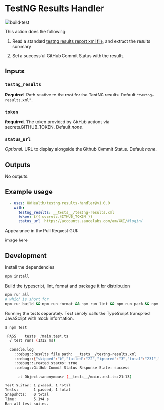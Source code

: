 # TestNG Results Handler

![build-test](https://github.com/UWHealth/testng-results-handler/workflows/build-test/badge.svg?branch=master)

This action does the following:

1. Read a standard [testng results report xml file](https://testng.org/doc/documentation-main.html#logging-xml-reports), and extract the results summary

2. Set a successful GitHub Commit Status with the results.

## Inputs

### `testng_results`

**Required**. Path relative to the root for the TestNG results. Default `"testng-results.xml"`.

### `token`

**Required**. The token provided by GitHub actions via secrets.GITHUB_TOKEN. Default _none_.

### `status_url`

_Optional_. URL to display alongside the Github Commit Status. Default _none_.

## Outputs

No outputs.

## Example usage

```yaml
  - uses: UWHealth/testng-results-handler@v1.0.0
    with:
      testng_results: __tests__/testng-results.xml
      token: ${{ secrets.GITHUB_TOKEN }}
      status_url: https://accounts.saucelabs.com/am/XUI/#login/
```

Appearance in the Pull Request GUI:

image here

## Development

Install the dependencies

```bash
npm install
```

Build the typescript, lint, format and package it for distribution

```bash
npm run all
# which is short for
npm run build && npm run format && npm run lint && npm run pack && npm test
```

Running the tests separately. Test simply calls the TypeScript transpiled JavaScript with mock information.

```bash
$ npm test

 PASS  __tests__/main.test.ts
  √ test runs (1312 ms)

  console.log
    ::debug::Results file path: __tests__/testng-results.xml
    ::debug::{"skipped":"0","failed":"22","ignored":"3","total":"231","passed":"206"}
    ::debug::Created status: true
    ::debug::GitHub Commit Status Response State: success

      at Object.<anonymous> (__tests__/main.test.ts:21:13)

Test Suites: 1 passed, 1 total
Tests:       1 passed, 1 total
Snapshots:   0 total
Time:        5.194 s
Ran all test suites.
```
